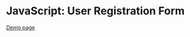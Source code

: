 # JavaScript: User Registration Form

[Demo page](https://zahoruiko.github.io/HW_FE_221108-JavaScript-User-Registration/)
